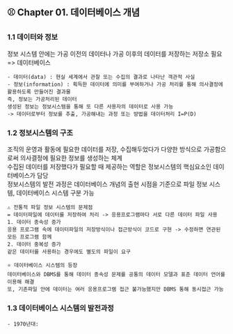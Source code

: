 ## ⚾ Chapter 01. 데이터베이스 개념
### 1.1 데이터와 정보
정보 시스템 안에는 가공 이전의 데이터나 가공 이후의 데이터를 저장하는 저장소 필요 => 데이터베이스
```
- 데이터(data) : 현실 세계에서 관찰 또는 수집의 결과로 나타난 객관적 사실
- 정보(information) : 획득한 데이터에 의미를 부여하거나 가공 처리를 통해 의사결정에 활용하도록 만들어진 결과물
즉, 정보는 가공처리된 데이터
생성된 정보는 정보시스템을 통해 또 다른 사용자의 데이터로 사용 가능
-> 데이터로부터 정보를 추출, 가공해내는 과정 또는 방법을 데이터처리 I=P(D)
```
### 1.2 정보시스템의 구조
조직의 운영과 활동에 필요한 데이터를 저장, 수집해두었다가 다양한 방식으로 가공함으로써 의사결정에 필요한 정보를 생성하는 체계<br>
수집된 데이터를 저장했다가 필요할 때 제공하는 역할은 정보시스템의 핵심요소인 데이터베이스가 담당<br>
정보시스템의 발전 과정은 데이터베이스 개념의 출현 시점을 기준으로 파일 정보 시스템, 데이터베이스 시스템 구분 가능
```
⚠️ 전통적 파일 정보 시스템의 문제점
= 데이터파일에 데이터를 저장하여 처리 -> 응용프로그램마다 서로 다른 데이터 파일 사용
1. 데이터 종속성 증가
응용 프로그램 속에 데이터파일의 저장방식이나 접근방식이 코드로 구현 -> 수정하면 연관된 모든 프로그램 함께 
2. 데이터 중복성 증가
같은 데이터를 사용하는 경우에도 별도의 파일이 요구 
```
```
⭐ 데이터베이스 시스템의 등장
데이터베이스와 DBMS를 통해 데이터 종속성 문제를 공통의 데이터 모델과 표준 데이터 언어를 이용해 해결
또, 기존파일 안에 데이터는 여러 응용프로그램 접근 불가능했지만 DBMS 통해 동시접근 가능
```
### 1.3 데이터베이스 시스템의 발전과정
```
- 1970년대: 
